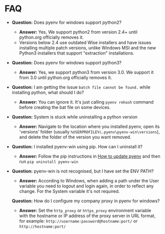 # FAQ

- **Question:** Does pyenv for windows support python2?
  - **Answer:** Yes, We support python2 from version 2.4+ until python.org officially removes it.
  - Versions below 2.4 use outdated Wise installers and have issues installing multiple patch versions, unlike Windows MSI and the new Python3 installers that support "extraction" installations.

- **Question:** Does pyenv for windows support python3?
  - **Answer:** Yes, we support python3 from version 3.0. We support it from 3.0 until python.org officially removes it.

- **Question:** I am getting the issue `batch file cannot be found.` while installing python, what should I do?
  - **Answer:** You can ignore it. It's just calling `pyenv rehash` command before creating the bat file on some devices.

- **Question:** System is stuck while uninstalling a python version
  - **Answer:** Navigate to the location where you installed pyenv, open its 'versions' folder (usually `%USERPROFILE%\.pyenv\pyenv-win\versions`), and delete the folder of the version you want removed.

- **Question:** I installed pyenv-win using pip. How can I uninstall it?
  - **Answer:** Follow the pip instructions in [How to update pyenv](../README.md#how-to-update-pyenv) and then run `pip uninstall pyenv-win`

- **Question:** pyenv-win is not recognised, but I have set the ENV PATH?
  - **Answer:** According to Windows, when adding a path under the User variable you need to logout and login again, in order to reflect any change. For the System variable it's not required.

  **Question:** How do I configure my company proxy in pyenv for windows?
  - **Answer:** Set the `http_proxy` or `https_proxy` environment variable with the hostname or IP address of the proxy server in URL format, for example: `http://username:password@hostname:port/` or `http://hostname:port/`
